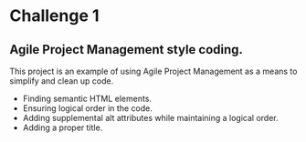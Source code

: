 # Challenge 1

## Agile Project Management style coding.

This project is an example of using Agile Project Management as a means to simplify and clean up code.
* Finding semantic HTML elements.
* Ensuring logical order in the code.
* Adding supplemental alt attributes while maintaining a logical order.
* Adding a proper title.
